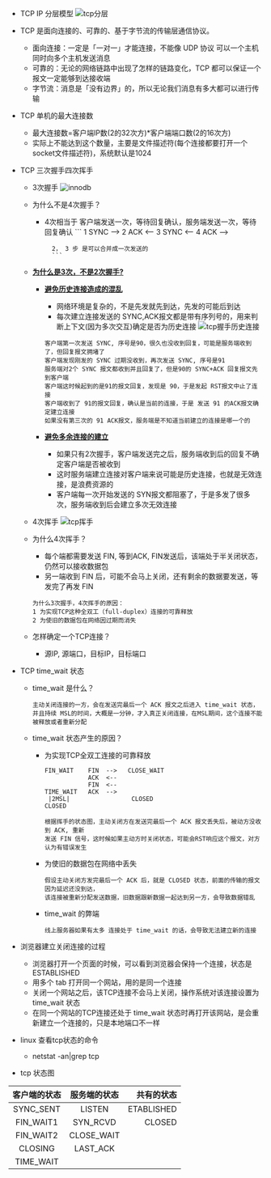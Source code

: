- TCP IP 分层模型
    ![tcp分层](https://github.com/caesar-empereur/read-book/blob/master/photo//tcp/tcp分层.png)
- TCP 是面向连接的、可靠的、基于字节流的传输层通信协议。
    - 面向连接：一定是「一对一」才能连接，不能像 UDP 协议 可以一个主机同时向多个主机发送消息
    - 可靠的：无论的网络链路中出现了怎样的链路变化，TCP 都可以保证一个报文一定能够到达接收端
    - 字节流：消息是「没有边界」的，所以无论我们消息有多大都可以进行传输
- TCP 单机的最大连接数
    - 最大连接数=客户端IP数(2的32次方)*客户端端口数(2的16次方)
    - 实际上不能达到这个数量，主要是文件描述符(每个连接都要打开一个socket文件描述符)，系统默认是1024

- TCP 三次握手四次挥手

    - 3次握手
    ![innodb](https://github.com/caesar-empereur/read-book/blob/master/photo/tcp握手.png)
    
    - 为什么不是4次握手？
        - 4次相当于 客户端发送一次，等待回复确认，服务端发送一次，等待回复确认
                ```
                1  SYNC  -->
                2  ACK   <--
                3  SYNC  <--
                4  ACK   -->
                
                2， 3 步 是可以合并成一次发送的
                ``` 
    - **[为什么是3次，不是2次握手?](#)**
        - **[避免历史连接造成的混乱](#)**
            - 网络环境是复杂的，不是先发就先到达，先发的可能后到达
            - 每次建立连接发送的 SYNC,ACK报文都是带有序列号的，用来判断上下文(因为多次交互)确定是否为历史连接
            ![tcp握手历史连接](https://github.com/caesar-empereur/read-book/blob/master/photo//tcp/tcp握手历史连接.png)

            ```
            客户端第一次发送 SYNC, 序号是90，很久也没收到回复，可能是服务端收到了，但回复报文拥堵了
            客户端发现刚发的 SYNC 过期没收到，再次发送 SYNC, 序号是91
            服务端对2个 SYNC 报文都收到并且回复了，但是90的 SYNC+ACK 回复报文先到客户端
            客户端这时候起到的是91的报文回复，发现是 90，于是发起 RST报文中止了连接
            客户端收到了 91的报文回复，确认是当前的连接，于是 发送 91 的ACK报文确定建立连接
            如果没有第三次的 91 ACK报文，服务端是不知道当前建立的连接是哪一个的
            ```
        - **[避免多余连接的建立](#)**
            - 如果只有2次握手，客户端发送完之后，服务端收到后的回复不确定客户端是否被收到
            - 这时服务端建立连接对客户端来说可能是历史连接，也就是无效连接，是浪费资源的
            - 客户端每一次开始发送的 SYN报文都阻塞了，于是多发了很多次，服务端收到后会建立多次无效连接
    - 4次挥手
    ![tcp挥手](https://github.com/caesar-empereur/read-book/blob/master/photo/tcp挥手.png)
    
        
    - 为什么4次挥手？
        * 每个端都需要发送 FIN, 等到ACK, FIN发送后，该端处于半关闭状态，仍然可以接收数据包
        * 另一端收到 FIN 后，可能不会马上关闭，还有剩余的数据要发送，等发完了再发 FIN
    
        ```
        为什么3次握手，4次挥手的原因：
        1 为实现TCP这种全双工（full-duplex）连接的可靠释放
        2 为使旧的数据包在网络因过期而消失
        ```
    
    - 怎样确定一个TCP连接？
        * 源IP, 源端口，目标IP，目标端口

- TCP time_wait 状态

    * time_wait 是什么？
      ```
      主动关闭连接的一方，会在发送完最后一个 ACK 报文之后进入 time_wait 状态，
      并且持续 MSL的时间，大概是一分钟，才入真正关闭连接，在MSL期间，这个连接不能被释放或者重新分配
      ```
    * time_wait 状态产生的原因？
    
        * 为实现TCP全双工连接的可靠释放
            ```
            FIN_WAIT    FIN  -->   CLOSE_WAIT
                        ACK  <--
                        FIN  <--
            TIME_WAIT   ACK  -->
             |2MSL|                 CLOSED
            CLOSED
            
            根据挥手的状态图，主动关闭方在发送完最后一个 ACK 报文丢失后，被动方没收到 ACK, 重新
            发送 FIN 信号，这时候如果主动方时关闭状态，可能会RST响应这个报文，对方认为有错误发生
            ```
        * 为使旧的数据包在网络中丢失
            ```
            假设主动关闭方发完最后一个 ACK 后，就是 CLOSED 状态，前面的传输的报文因为延迟还没到达，
            该连接被重新分配发送数据，旧数据跟新数据一起达到另一方，会导致数据错乱
            ```
        * time_wait 的弊端
            ```
            线上服务器如果有太多 连接处于 time_wait 的话，会导致无法建立新的连接
            ```


- 浏览器建立关闭连接的过程
    
    * 浏览器打开一个页面的时候，可以看到浏览器会保持一个连接，状态是 ESTABLISHED
    * 用多个 tab 打开同一个网站，用的是同一个连接
    * 关闭一个网站之后，该TCP连接不会马上关闭，操作系统对该连接设置为 time_wait 状态
    * 在同一个网站的TCP连接还处于 time_wait 状态时再打开该网站，是会重新建立一个连接的，只是本地端口不一样

- linux 查看tcp状态的命令
    * netstat -an|grep tcp
    
- tcp 状态图

| 客户端的状态 | 服务端的状态 | 共有的状态 |
|:-----------:|:---------------:|--------:|
| SYNC_SENT | LISTEN | ETABLISHED |
| FIN_WAIT1 | SYN_RCVD | CLOSED |
| FIN_WAIT2 | CLOSE_WAIT |
| CLOSING | LAST_ACK |
| TIME_WAIT |  |


